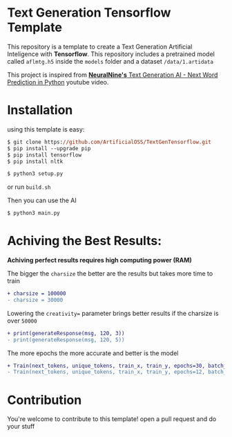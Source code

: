 # Text Generation Tensorflow Template

This repository is a template to create a Text Generation Artificial Inteligence with **Tensorflow**. This repository includes a pretrained model called `aflmtg.h5` inside the `models` folder and a dataset `/data/1.artidata`

This project is inspired from [**NeuralNine's** Text Generation AI - Next Word Prediction in Python](https://www.youtube.com/watch?v=tEV_Jtmx2cc) youtube video.

# Installation

using this template is easy:

```ps
$ git clone https://github.com/ArtificialOSS/TextGenTensorflow.git
$ pip install --upgrade pip
$ pip install tensorflow
$ pip install nltk

$ python3 setup.py
```

or run `build.sh`

Then you can use the AI
```ps
$ python3 main.py
```

# Achiving the Best Results:

**Achiving perfect results requires high computing power (RAM)**

The bigger the `charsize` the better are the results but takes more time to train
```diff
+ charsize = 100000
- charsize = 30000
```
Lowering the `creativity=` parameter brings better results if the charsize is over `50000`
```diff
+ print(generateResponse(msg, 120, 3))
- print(generateResponse(msg, 120, 5))
```
The more epochs the more accurate and better is the model
```diff
+ Train(next_tokens, unique_tokens, train_x, train_y, epochs=30, batch_size=128)
- Train(next_tokens, unique_tokens, train_x, train_y, epochs=12, batch_size=128)
```

# Contribution

You're welcome to contribute to this template! open a pull request and do your stuff